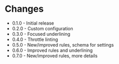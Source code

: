 # Changes

* 0.1.0 - Initial release
* 0.2.0 - Custom configuration
* 0.3.0 - Focused underlining
* 0.4.0 - Throttle linting
* 0.5.0 - New/improved rules, schema for settings
* 0.6.0 - Improved rules and underlining
* 0.7.0 - New/improved rules, more details
